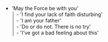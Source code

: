 - 'May the Force be with you'             
 │       - 'I find your lack of faith disturbing'  
 │       - 'I am your father'                      
 │       - 'Do or do not. There is no try'         
 │       - 'I've got a bad feeling about this'  
